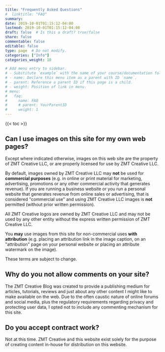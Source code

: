 ```yaml
---
title: "Frequently Asked Questions"
#  linktitle: "FAQ"
summary:
date: 2019-10-01T01:15:12-04:00
lastmod: 2019-10-01T01:15:12-04:00
draft: false  # Is this a draft? true/false
share: false
commentable: false
editable: false
type: page  # Do not modify.
categories: ["Info"]
categories_weight: 10

# Add menu entry to sidebar.
# - Substitute `example` with the name of your course/documentation folder.
# - name: Declare this menu item as a parent with ID `name`.
# - parent: Reference a parent ID if this page is a child.
# - weight: Position of link in menu.
# menu:
#   faq:
#     name: FAQ
#     # parent: YourParentID
#     weight: 1
---
```


{{< toc >}}

## Can I use images on this site for my own web pages?

Except where indicated otherwise, images on this web site are the property of ZMT Creative LLC, or are properly licensed for use by ZMT Creative LLC.

By default, images owned by ZMT Creative LLC may **not** be used for **commercial purposes** (e.g. in online or print material for marketing, advertising, promotions or any other commercial activity that generates revenue). If you are running a business website or you run a personal website that generates revenue from online sales or advertising, that is considered "commercial use" and using ZMT Creative LLC images is **not** permitted (without prior written permission).

All ZMT Creative logos are owned by ZMT Creative LLC and may not be used by any other entity without the express written permission of ZMT Creative LLC.

You **may** use images from this site for non-commercial uses **with attribution** (e.g. placing an attribution link in the image caption, on an "attribution" page on your personal website or placing an attribute watermark on the image).

These terms are subject to change.

## Why do you not allow comments on your site?

The ZMT Creative Blog was created to provide a publishing medium for articles, tutorials, reviews and just about any other content I might like to make available on the web. Due to the often caustic nature of online forums and social media, plus the regulatory requirements regarding privacy and protecting user data, I opted not to include any commenting mechanism for this site.

<!-- This site **does** have social media links for: -->

## Do you accept contract work?

Not at this time. ZMT Creative and this website exist solely for the purpose of creating content in-house for distribution on this website.





